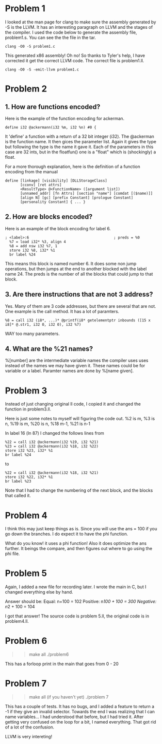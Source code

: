 # Problem 1
I looked at the man page for clang to make sure the assembly generated by -S is the LLVM. It has an interesting paragraph on LLVM and the stages of the compiler. I used the code below to generate the assembly file, problem1.s. You can see the the file in the tar.

`clang -O0 -S problem1.c`

This generated x86 assembly! Oh no! So thanks to Tyler's help, I have corrected it get the correct LLVM code. The correct file is problem1.ll.

`clang -O0 -S -emit-llvm problem1.c`

# Problem 2
## 1. How are functions encoded?
Here is the example of the function encoding for ackerman.

`define i32 @ackermann(i32 %m, i32 %n) #0 {`

It 'define' a function with a return of a 32 bit integer (i32). The @ackerman is the function name. It then gices the parameter list. Again it gives the type but following the type is the name it gave it. Each of the parameters in this case are 32 ints, but in the floatfun() one is a "float" which is (shockingly) a float.

For a more thorough explanation, here is the definition of a function encoding from the manual

```
define [linkage] [visibility] [DLLStorageClass]
       [cconv] [ret attrs]
       <ResultType> @<FunctionName> ([argument list])
       [unnamed_addr] [fn Attrs] [section "name"] [comdat [($name)]]
       [align N] [gc] [prefix Constant] [prologue Constant]
       [personality Constant] { ... }
```

## 2. How are blocks encoded?
Here is an example of the block encoding for label 6.

```
; <label>:6                                       ; preds = %0
  %7 = load i32* %3, align 4
  %8 = add nsw i32 %7, 1
  store i32 %8, i32* %1
  br label %24
```

This means this block is named number 6. It does some non jump operations, but then jumps at the end to another blocked with the label name 24. The preds is the number of all the blocks that could jump to that block.

## 3. Are there instructions that are not 3 address?
Yes. Many of them are 3 code addresses, but there are several that are not. One example is the call method. It has a lot of paramters.

`%8 = call i32 (i8*, ...)* @printf(i8* getelementptr inbounds ([15 x i8]* @.str1, i32 0, i32 0), i32 %7)`

WAY too many parameters.

## 4. What are the %21 names?
%[number] are the intermediate variable names the compiler uses uses instead of the names we may have given it. These names could be for variable or a label. Paramter names are done by %[name given].

# Problem 3
Instead of just changing original ll code, I copied it and changed the function in problem3.ll.

Here is just some notes to myself will figuring the code out.
%2 is m, %3 is n, %19 is m, %20 is n, %18 m-1, %21 is n-1

In label 16 (ln 87) I changed the follows lines from

```
%22 = call i32 @ackermann(i32 %19, i32 %21)
%23 = call i32 @ackermann(i32 %18, i32 %22)
store i32 %23, i32* %1
br label %24
```

to

```
%22 = call i32 @ackermann(i32 %18, i32 %21)
store i32 %22, i32* %1
br label %23
```

Note that I had to change the numbering of the next block, and the blocks that called it.

# Problem 4
I think this may just keep things as is. Since you will use the ans = 100 if you go down the branches. I do expect it to have the phi function.

What do you know! it uses a phi function! Also it does optimize the ans further. It beings the compare, and then figures out where to go using the phi file.

# Problem 5
Again, I added a new file for recording later. I wrote the main in C, but I changed everything else by hand.

Answer should be:
Equal:      n+100 = 102
Positive:   n*100 + 100 = 300
Negative:   n*2 + 100 = 104

I got that answer! The source code is problem 5.ll, the original code is in problem4.ll.

# Problem 6
>> make all
>> ./problem6

This has a forloop print in the main that goes from 0 - 20

# Problem 7
>> make all (if you haven't yet)
>> ./problem 7

This has a couple of tests. It has no bugs, and I added a feature to return a -1 if they give an invalid selector. Towards the end I was realizing that I can name variables... I had understood that before, but I had tried it. After getting very confused on the loop for a bit, I named everything. That got rid of a lot of the confusion.

LLVM is very intereting! 
